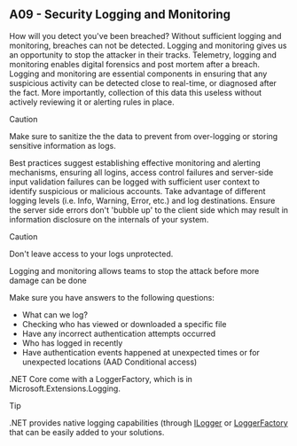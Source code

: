 ## A09 - Security Logging and Monitoring

How will you detect you've been breached? Without sufficient logging and monitoring, breaches can not be detected.
Logging and monitoring gives us an opportunity to stop the attacker in their tracks. Telemetry, logging and monitoring enables digital forensics and post mortem after a breach. Logging and monitoring are essential components in ensuring that any suspicious activity can be detected close to real-time, or diagnosed after the fact.
More importantly, collection of this data this useless without actively reviewing it or alerting rules in place.

> [!CAUTION]
> Make sure to sanitize the the data to prevent from over-logging or storing  sensitive information as logs.

Best practices suggest establishing effective monitoring and alerting mechanisms, ensuring  all logins, access control failures and server-side input validation failures can be logged with sufficient user context to identify suspicious or malicious accounts. Take advantage of different logging levels (i.e. Info, Warning, Error, etc.) and log destinations. Ensure the server side errors don't 'bubble up' to the client side which may result in information disclosure on the internals of your system.

> [!CAUTION]
> Don't leave access to your logs unprotected.

Logging and monitoring allows teams to stop the attack before more damage can be done

Make sure you have answers to the following questions:

* What can we log?
* Checking who has viewed or downloaded a specific file
* Have any incorrect authentication attempts occurred
* Who has logged in recently
* Have authentication events happened at unexpected times or for unexpected locations (AAD Conditional access)

.NET Core come with a LoggerFactory, which is in Microsoft.Extensions.Logging.

> [!TIP]
> .NET provides native logging capabilities (through [ILogger](/dotnet/api/microsoft.extensions.logging.ilogger) or [LoggerFactory](/dotnet/api/microsoft.extensions.logging.loggerfactory) that can be easily added to your solutions.
